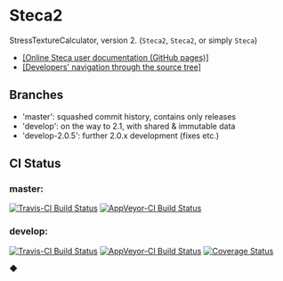 # Steca2
StressTextureCalculator, version 2. (`Steca2`, `Steca2`, or simply `Steca`)

* [[Online Steca user documentation (GitHub pages)]](https://scgmlz.github.io/Steca2/)
* [[Developers' navigation through the source tree]](nav.md)

## Branches

* 'master': squashed commit history, contains only releases
* 'develop': on the way to 2.1, with shared & immutable data
* 'develop-2.0.5': further 2.0.x development (fixes etc.)

## CI Status

### master:

[![Travis-CI Build Status](https://travis-ci.org/scgmlz/Steca2.svg?branch=master)](https://travis-ci.org/scgmlz/Steca2)
[![AppVeyor-CI Build Status](https://ci.appveyor.com/api/projects/status/github/scgmlz/steca2?branch=master&svg=true)](https://ci.appveyor.com/project/jburle/steca2)

### develop:

[![Travis-CI Build Status](https://travis-ci.org/scgmlz/Steca2.svg?branch=develop)](https://travis-ci.org/scgmlz/Steca2)
[![AppVeyor-CI Build Status](https://ci.appveyor.com/api/projects/status/github/scgmlz/steca2?branch=develop&svg=true)](https://ci.appveyor.com/project/jburle/steca2)
[![Coverage Status](https://coveralls.io/repos/github/scgmlz/Steca2/badge.svg?branch=develop)](https://coveralls.io/github/scgmlz/Steca2?branch=develop)

◆
